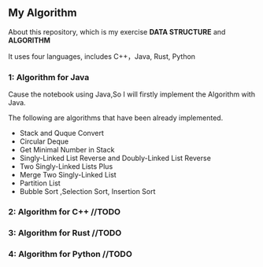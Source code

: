 ## My Algorithm



About this repository, which is my exercise **DATA STRUCTURE** and **ALGORITHM**

It uses four languages, includes C++，Java, Rust, Python





### 1:  Algorithm for Java

Cause the notebook using Java,So I will firstly implement the Algorithm with Java. 

The following are algorithms that have been already implemented.

-   Stack and Quque Convert
-   Circular Deque
-   Get Minimal Number in Stack
-   Singly-Linked List Reverse and Doubly-Linked List Reverse
-   Two Singly-Linked Lists Plus
-   Merge Two Singly-Linked List
-   Partition List
-   Bubble Sort ,Selection Sort, Insertion Sort





### 2: Algorithm for C++ //TODO







### 3: Algorithm for Rust //TODO





### 4: Algorithm for Python //TODO
